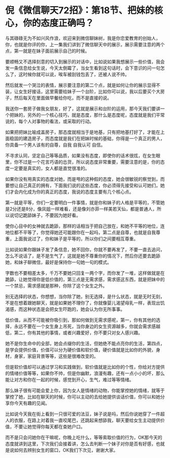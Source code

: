 # 倪《微信聊天72招》：第18节、把妹的核心，你的态度正确吗？

与其碌碌无为不如兴风作浪，欢迎来到微信聊妹树，我是你恋爱教育的创始人，你，也就是你评的你，上一集我们讲到了微信聊天中的展示，展示需要注意的两个点，第一就是在妹子面前展示自己的时候。

要顺畅又不选择刻意的切入到展示的对话中，比如说如果我想展示一些价值，我会发一条信息给女生说，今天太倒霉了，当女生看到这句话时，会下意识的问一句怎么了，这时候你就可以说，唉车被刮钱包丢了，还被人说不帅。

然后就发一个哭泣的表情，展示要注意的第二个点，就是如何让你的展示显得不装，让女生好接话，这里需要给妹子一个台阶，比如你可以说，我以后要买个大房子，然后每天在里面做早餐给你吃，而不是直接的说。

我送你一套房子做我女朋友，好了，这就是展示和台阶的运用，那今天我们要讲一个把妹的，另外的一个核心技巧，就是态度，那什么是态度呢，态度就是我们平常说的，每个人对事物的看法，或采取的行动。

如果把把妹比喻成盖房子，那态度就相当于是地基，只有把地基打好了，才能在上面稳固的建造房子，而态度就是我们在把妹时候的基础，你得是一个真正的男人，你具备一个男人该有的自尊，自我 自我认可 自信。

不寻求认同，坚定自己等等品质，如果没有态度，即使你的话术很炫，在女生眼里，你不过是一个花言巧语的怂货，所以说态度非常重要，需要注意的是，你的态度一定要是真实的，女人都是直觉很准的。

如果你没有用真实的态度对她，而是甩的这种假的态度，她会很敏锐的察觉到，而要想让自己真正的拥有，下面我们说的这些态度，你必须得先接受和认可她们，她们才会内化成为你的真正的态度，我说的态度主要有几个核心点。

第一就是平等，你们一定要明白一件事情，就是你和妹子的人格是平等的，不管她是2分还是8分，像凤姐一样难看，还是像刘亦菲一样美若天仙，都是普通人，所以说切记跪舔妹子，不要因为她好看。

使你心目中的女神就去跪舔，那样的话相当于把自己放在，和她不平等的地位，连地位都不平等了，你觉得她还可能跟你在一起吗，第二点是自尊，也就是自我尊重，上面我说过了，你和妹子是平等的，所以你们之间要相互尊重。

比如说如果你跟妹子发了条信息，她不回你，你就不要再发了，不要一直去追问，怎么不说话了，是不是生气了，这就是她不尊重你的情况下，然后你还要去跪舔她，和妹子聊微信，最好是保持你一句她一句的模式。

字数也不要相差太多，千万不要她只回复一两个字，而你发了一堆，这样做就是在跪舔，让她觉得你是低价值的，第三点是无需求感，需求感这东西，就是把妹中的一个禁忌，需求感就是那种，你除了这个女生之外。

别无选择的状态，你想想，当你除了她，别无选择，是什么状态，就是无时无刻，不是在想着跟她聊天，就是如果她不理你了，你就像婴儿渴望母乳一样，表现出饥渴感，而这种状态是会把女生吓跑的，她会认为你无所事事。

低价值，从而不可能被你吸引到，那如何做到无需求感呢，第一，你有其他的选择，永远不要在一个女生身上吊死，当你身边的女生资源越多，你就会需求感越低，第二，你有其他的事情，或者兴趣爱好，你不要只对女人感兴趣。

她不是你生命中的全部，她会点缀你的生活，但她绝不能点亮你的生活，第四点，是学会提供价值，价值可以分为硬价值和软价值，硬价值就是比如你的外貌，身材，身家，家庭背景等等，这些是很难改变的。

但是软价值却可以通过学习和实践做到，软价值就是比如你的个性，你给对方提供的情绪价值等等，如果你不帅，但是你幽默，浪漫有趣，还有一点小小的坏，那么能让对方和你在一起的时候，感觉到开心，生气，难过等等情绪。

那么妹子很有可能会爱上你，因为女人是情绪的动物，你能掌控她的情绪，就等于掌控了她，比如在聊天的时候，你可以主动的去给她提供谈话价值，你可以和她分享你今天有趣的见闻。

比如说今天我在街上看到一只很可爱的法豆，妹子说是吗，然后你说她穿了一件超人的衣服，在路上对着我一直咬尾巴，还跳起来想舔我，聊天要给女生主动提供价值，不要让她觉得你每天都在查她户口。

而不是只会问她你在干嘛呢，你晚上吃什么，等等索取价值的行为，OK那今天的态度就讲到这里，下次我们会接着讲，怎么去判断一个妹子对你是否有好感，也就是说如何去辨别女生的窗口，OK我们下次见，谢谢大家。

